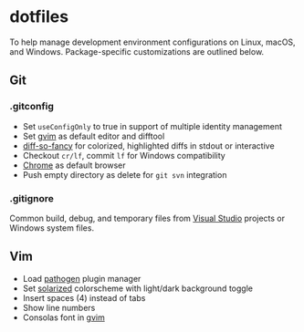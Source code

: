 # dotfiles

To help manage development environment configurations on Linux, macOS, and Windows. Package-specific customizations are outlined below.

## Git

### .gitconfig

- Set `useConfigOnly` to true in support of multiple identity management
- Set [gvim] as default editor and difftool
- [diff-so-fancy] for colorized, highlighted diffs in stdout or interactive
- Checkout `cr/lf`, commit `lf` for Windows compatibility
- [Chrome] as default browser
- Push empty directory as delete for `git svn` integration

[diff-so-fancy]: https://github.com/so-fancy/diff-so-fancy
[Chrome]: https://www.google.com/chrome/browser/desktop/index.html

### .gitignore

Common build, debug, and temporary files from [Visual Studio] projects or Windows system files.

[Visual Studio]: https://github.com/github/gitignore/blob/master/VisualStudio.gitignore

## Vim

- Load [pathogen] plugin manager
- Set [solarized] colorscheme with light/dark background toggle
- Insert spaces (4) instead of tabs
- Show line numbers
- Consolas font in [gvim]

[gvim]: http://www.vim.org
[pathogen]: https://github.com/tpope/vim-pathogen
[solarized]: https://github.com/altercation/vim-colors-solarized
